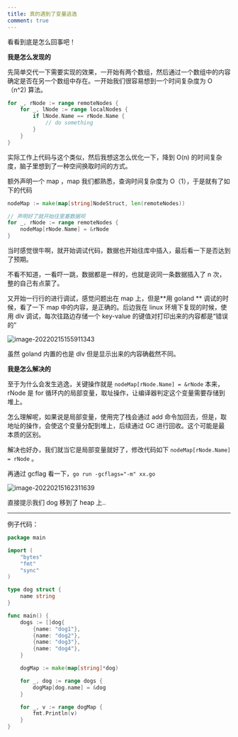 ```yaml
---
title: 真的遇到了变量逃逸
comment: true
---
```


看看到底是怎么回事吧！

<!--more-->

**我是怎么发现的**

先简单交代一下需要实现的效果，一开始有两个数组，然后通过一个数组中的内容确定是否在另一个数组中存在。一开始我们很容易想到一个时间复杂度为 O（n^2)  算法。

```go
for _, rNode := range remoteNodes {
    for _, lNode := range localNodes {
        if lNode.Name == rNode.Name {
            // do something
        }
    }
}
```



实际工作上代码与这个类似，然后我想这怎么优化一下，降到 O(n) 的时间复杂度，脑子里想到了一种空间换取时间的方式。



额外声明一个 map ，map 我们都熟悉，查询时间复杂度为 O（1），于是就有了如下的代码

```go
nodeMap := make(map[string]NodeStruct, len(remoteNodes))

// 声明好了就开始往里塞数据呗
for _, rNode := range remoteNodes {
    nodeMap[rNode.Name] = &rNode
}
```



当时感觉很牛啊，就开始调试代码，数据也开始往库中插入，最后看一下是否达到了预期。



不看不知道，一看吓一跳，数据都是一样的，也就是说同一条数据插入了 n 次，整的自己有点蒙了。



又开始一行行的进行调试，感觉问题出在 map 上，但是**用 goland ** 调试的时候，看了一下 map 中的内容，是正确的。后边我在 linux 环境下复现的时候，使用 dlv 调试，每次往路边存储一个 key-value 的键值对打印出来的内容都是“错误的”



![image-20220215155911343](https://gitee.com/yangbaoqiang/images/raw/master/blogpics/image-20220215155911343.png)

虽然 goland 内置的也是 dlv 但是显示出来的内容确截然不同。



**我是怎么解决的**

至于为什么会发生逃逸，关键操作就是 `nodeMap[rNode.Name] = &rNode` 本来，rNode 是 for 循环内的局部变量，取址操作，让编译器判定这个变量需要存储到堆上。



怎么理解呢，如果说是局部变量，使用完了栈会通过 add 命令加回去，但是，取地址的操作，会使这个变量分配到堆上，后续通过 GC 进行回收。这个可能是最本质的区别。



解决也好办，我们就当它是局部变量就好了，修改代码如下 `nodeMap[rNode.Name] = rNode` 。



再通过 gcflag 看一下，`go run -gcflags="-m" xx.go`

![image-20220215162311639](https://gitee.com/yangbaoqiang/images/raw/master/blogpics/image-20220215162311639.png)



直接提示我们 dog 移到了 heap 上..



------

例子代码：

```go
package main

import (
	"bytes"
	"fmt"
	"sync"
)

type dog struct {
	name string
}

func main() {
	dogs := []dog{
		{name: "dog1"},
		{name: "dog2"},
		{name: "dog3"},
		{name: "dog4"},
	}

	dogMap := make(map[string]*dog)

	for _, dog := range dogs {
		dogMap[dog.name] = &dog
	}

	for _, v := range dogMap {
		fmt.Println(v)
	}
}
```

